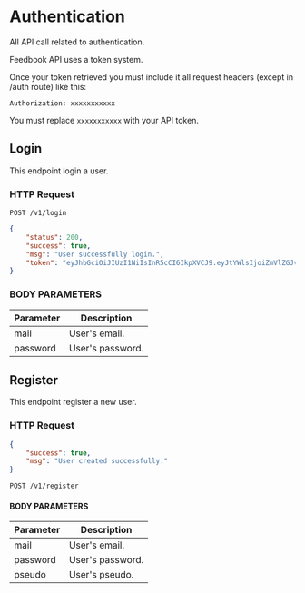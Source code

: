 # Authentication

All API call related to authentication.

Feedbook API uses a token system.

Once your token retrieved you must include it all request headers
(except in /auth route) like this:

`Authorization: xxxxxxxxxxx`

<aside class="notice">
You must replace <code>xxxxxxxxxxx</code> with your API token.
</aside>

## Login

This endpoint login a user.

### HTTP Request

`POST /v1/login`

```json
{
	"status": 200,
	"success": true,
	"msg": "User successfully login.",
	"token": "eyJhbGciOiJIUzI1NiIsInR5cCI6IkpXVCJ9.eyJtYWlsIjoiZmVlZGJvb2tAZ21haWwuY29tIiwiaWF0IjoxNTQxMjY0MjUzLCJleHAiOjE1NDEzNTA2NTN9.JfGPHvEMt80O2uTphiXjRM192ILu8k1OdT32C5dla6w"
}
```

### BODY PARAMETERS

Parameter | Description
--------- | -----------
mail | User's email.
password | User's password.


## Register

This endpoint register a new user.

### HTTP Request

```json
{
    "success": true,
    "msg": "User created successfully."   
}
```

`POST /v1/register`

#### BODY PARAMETERS

Parameter | Description
--------- | -----------
mail | User's email.
password | User's password.
pseudo | User's pseudo.
